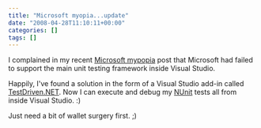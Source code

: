 ```yaml
---
title: "Microsoft myopia...update"
date: "2008-04-28T11:10:11+00:00"
categories: []
tags: []
---
```


I complained in my recent <a href="http://techteapot.com/microsoft-myopia/">Microsoft mypopia</a> post that Microsoft had failed to support the main unit testing framework inside Visual Studio.

Happily, I've found a solution in the form of a Visual Studio add-in called <a href="http://testdriven.net/">TestDriven.NET</a>. Now I can execute and debug my <a href="http://www.nunit.org/">NUnit</a> tests all from inside Visual Studio. :)

Just need a bit of wallet surgery first. ;)
